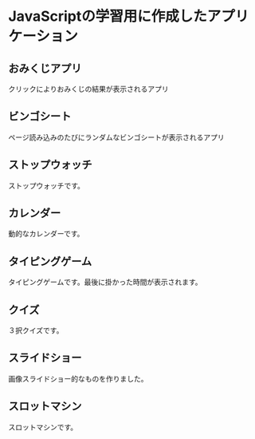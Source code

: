 # JavaScriptの学習用に作成したアプリケーション
## おみくじアプリ
クリックによりおみくじの結果が表示されるアプリ
## ビンゴシート
ページ読み込みのたびにランダムなビンゴシートが表示されるアプリ
## ストップウォッチ
ストップウォッチです。
## カレンダー
動的なカレンダーです。
## タイピングゲーム
タイピングゲームです。最後に掛かった時間が表示されます。
## クイズ
３択クイズです。
## スライドショー
画像スライドショー的なものを作りました。
## スロットマシン
スロットマシンです。
